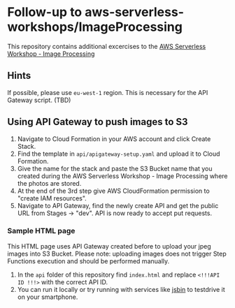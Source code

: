 # Follow-up to aws-serverless-workshops/ImageProcessing
This repository contains additional excercises to the [AWS Serverless Workshop - Image Processing](https://github.com/aws-samples/aws-serverless-workshops/tree/master/ImageProcessing)

## Hints
If possible, please use `eu-west-1` region. This is necessary for the API Gateway script. (TBD)

## Using API Gateway to push images to S3
1. Navigate to Cloud Formation in your AWS account and click Create Stack.
2. Find the template in `api/apigateway-setup.yaml` and upload it to Cloud Formation.
3. Give the name for the stack and paste the S3 Bucket name that you created during the AWS Serverless Workshop - Image Processing where the photos are stored.
4. At the end of the 3rd step give AWS CloudFormation permission to "create IAM resources".
5. Navigate to API Gateway, find the newly create API and get the public URL from Stages -> "dev".
API is now ready to accept put requests.

### Sample HTML page
This HTML page uses API Gateway created before to upload your jpeg images into S3 Bucket. Please note: uploading images does not trigger Step Functions execution and should be performed manually.
1.  In the `api` folder of this repository find `index.html` and replace `<!!!API ID !!!>` with the correct API ID.
2. You can run it locally or try running with services like [jsbin](https://jsbin.com/) to testdrive it on your smartphone.
